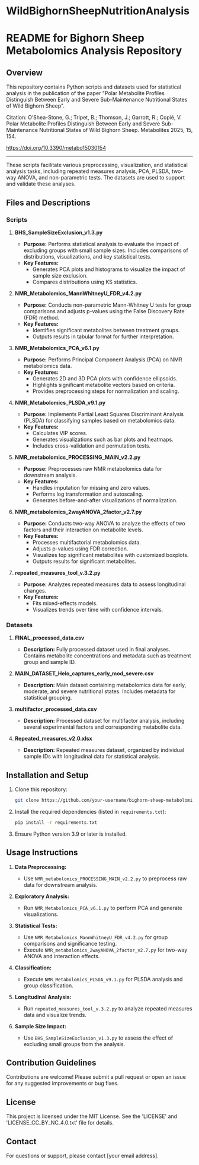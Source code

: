 # WildBighornSheepNutritionAnalysis
# README for Bighorn Sheep Metabolomics Analysis Repository

## Overview
This repository contains Python scripts and datasets used for statistical analysis in the publication of the paper "Polar Metabolite Profiles Distinguish Between Early and Severe Sub-Maintenance Nutritional States of Wild Bighorn Sheep". 

Citation: 
O’Shea-Stone, G.; Tripet, B.; Thomson, J.; Garrott, R.; Copié, V. Polar Metabolite Profiles Distinguish Between Early and Severe Sub-Maintenance Nutritional States of Wild Bighorn Sheep. Metabolites 2025, 15, 154. 

https://doi.org/10.3390/metabo15030154

**********
These scripts facilitate various preprocessing, visualization, and statistical analysis tasks, including repeated measures analysis, PCA, PLSDA, two-way ANOVA, and non-parametric tests. The datasets are used to support and validate these analyses.

## Files and Descriptions

### Scripts

1. **BHS_SampleSizeExclusion_v1.3.py**
   - **Purpose:** Performs statistical analysis to evaluate the impact of excluding groups with small sample sizes. Includes comparisons of distributions, visualizations, and key statistical tests.
   - **Key Features:**
     - Generates PCA plots and histograms to visualize the impact of sample size exclusion.
     - Compares distributions using KS statistics.

2. **NMR_Metabolomics_MannWhitneyU_FDR_v4.2.py**
   - **Purpose:** Conducts non-parametric Mann-Whitney U tests for group comparisons and adjusts p-values using the False Discovery Rate (FDR) method.
   - **Key Features:**
     - Identifies significant metabolites between treatment groups.
     - Outputs results in tabular format for further interpretation.

3. **NMR_Metabolomics_PCA_v6.1.py**
   - **Purpose:** Performs Principal Component Analysis (PCA) on NMR metabolomics data.
   - **Key Features:**
     - Generates 2D and 3D PCA plots with confidence ellipsoids.
     - Highlights significant metabolite vectors based on criteria.
     - Provides preprocessing steps for normalization and scaling.

4. **NMR_Metabolomics_PLSDA_v9.1.py**
   - **Purpose:** Implements Partial Least Squares Discriminant Analysis (PLSDA) for classifying samples based on metabolomics data.
   - **Key Features:**
     - Calculates VIP scores.
     - Generates visualizations such as bar plots and heatmaps.
     - Includes cross-validation and permutation tests.

5. **NMR_metabolomics_PROCESSING_MAIN_v2.2.py**
   - **Purpose:** Preprocesses raw NMR metabolomics data for downstream analysis.
   - **Key Features:**
     - Handles imputation for missing and zero values.
     - Performs log transformation and autoscaling.
     - Generates before-and-after visualizations of normalization.

6. **NMR_metabolomics_2wayANOVA_2factor_v2.7.py**
   - **Purpose:** Conducts two-way ANOVA to analyze the effects of two factors and their interaction on metabolite levels.
   - **Key Features:**
     - Processes multifactorial metabolomics data.
     - Adjusts p-values using FDR correction.
     - Visualizes top significant metabolites with customized boxplots.
     - Outputs results for significant metabolites.

7. **repeated_measures_tool_v.3.2.py**
   - **Purpose:** Analyzes repeated measures data to assess longitudinal changes.
   - **Key Features:**
     - Fits mixed-effects models.
     - Visualizes trends over time with confidence intervals.

### Datasets

1. **FINAL_processed_data.csv**
   - **Description:** Fully processed dataset used in final analyses. Contains metabolite concentrations and metadata such as treatment group and sample ID.

2. **MAIN_DATASET_Helo_captures_early_mod_severe.csv**
   - **Description:** Main dataset containing metabolomics data for early, moderate, and severe nutritional states. Includes metadata for statistical grouping.

3. **multifactor_processed_data.csv**
   - **Description:** Processed dataset for multifactor analysis, including several experimental factors and corresponding metabolite data.

4. **Repeated_measures_v2.0.xlsx**
   - **Description:** Repeated measures dataset, organized by individual sample IDs with longitudinal data for statistical analysis.

## Installation and Setup
1. Clone this repository:
   ```bash
   git clone https://github.com/your-username/bighorn-sheep-metabolomics.git
   ```
2. Install the required dependencies (listed in `requirements.txt`):
   ```bash
   pip install -r requirements.txt
   ```
3. Ensure Python version 3.9 or later is installed.

## Usage Instructions

1. **Data Preprocessing:**
   - Use `NMR_metabolomics_PROCESSING_MAIN_v2.2.py` to preprocess raw data for downstream analysis.

2. **Exploratory Analysis:**
   - Run `NMR_Metabolomics_PCA_v6.1.py` to perform PCA and generate visualizations.

3. **Statistical Tests:**
   - Use `NMR_Metabolomics_MannWhitneyU_FDR_v4.2.py` for group comparisons and significance testing.
   - Execute `NMR_metabolomics_2wayANOVA_2factor_v2.7.py` for two-way ANOVA and interaction effects.

4. **Classification:**
   - Execute `NMR_Metabolomics_PLSDA_v9.1.py` for PLSDA analysis and group classification.

5. **Longitudinal Analysis:**
   - Run `repeated_measures_tool_v.3.2.py` to analyze repeated measures data and visualize trends.

6. **Sample Size Impact:**
   - Use `BHS_SampleSizeExclusion_v1.3.py` to assess the effect of excluding small groups from the analysis.

## Contribution Guidelines
Contributions are welcome! Please submit a pull request or open an issue for any suggested improvements or bug fixes.

## License
This project is licensed under the MIT License. See the 'LICENSE' and 'LICENSE_CC_BY_NC_4.0.txt' file for details.

## Contact
For questions or support, please contact [your email address].

